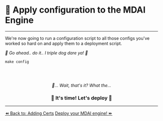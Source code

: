# 🔧 Apply configuration to the MDAI Engine
____

We're now going to run a configuration script to all those configs you've worked so hard on and apply them to a deployment script.

*🐾 Go ahead.. do it.. I triple dog dare ya! 🐾*

```shell
make config
```


<br /><br />
<div>
  <center>
  <em>
    🧐... Wait, that's it? What the...
  </em>
  <p>
    <h3>🚀 It's time! Let's deploy 🚀</h3>
  </p>
  </center>
</div>


----
<span class="left"><a href="./adding-certs.md">⏪ Back to: Adding Certs</a></span>
<span class="right"><a href="./deploy.md">Deploy your MDAI engine! ⏩</a></span>
